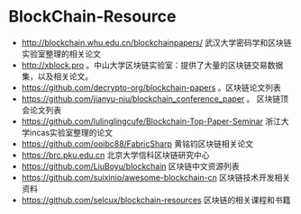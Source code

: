 # BlockChain-Resource
- http://blockchain.whu.edu.cn/blockchainpapers/ 武汉大学密码学和区块链实验室整理的相关论文
- http://xblock.pro 。中山大学区块链实验室：提供了大量的区块链交易数据集，以及相关论文。
- https://github.com/decrypto-org/blockchain-papers 。区块链论文列表
- https://github.com/jianyu-niu/blockchain_conference_paper  。 区块链顶会论文列表
- https://github.com/lulinglingcufe/Blockchain-Top-Paper-Seminar 浙江大学incas实验室整理的论文
- https://github.com/ooibc88/FabricSharp 黄铭钧区块链相关论文
- https://brc.pku.edu.cn 北京大学信科区块链研究中心
- https://github.com/LiuBoyu/blockchain 区块链中文资源列表
- https://github.com/suixinio/awesome-blockchain-cn 区块链技术开发相关资料
- https://github.com/selcux/blockchain-resources 区块链的相关课程和书籍
